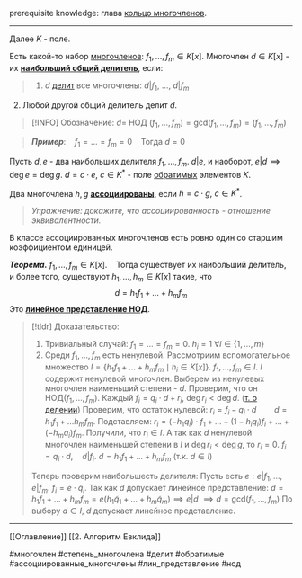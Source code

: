 prerequisite knowledge: глава [кольцо многочленов](obsidian://open?vault=algebra%203&file=%D0%9A%D0%BE%D0%BB%D1%8C%D1%86%D0%BE%20%D0%BC%D0%BD%D0%BE%D0%B3%D0%BE%D1%87%D0%BB%D0%B5%D0%BD%D0%BE%D0%B2%2F1.%20%D0%9A%D0%BE%D0%BB%D1%8C%D1%86%D0%BE%20%D0%BC%D0%BD%D0%BE%D0%B3%D0%BE%D1%87%D0%BB%D0%B5%D0%BD%D0%BE%D0%B2).

---

Далее $K$ - поле.

Есть какой-то набор [многочленов](obsidian://open?vault=algebra%203&file=%D0%9A%D0%BE%D0%BB%D1%8C%D1%86%D0%BE%20%D0%BC%D0%BD%D0%BE%D0%B3%D0%BE%D1%87%D0%BB%D0%B5%D0%BD%D0%BE%D0%B2%2F1.%20%D0%9A%D0%BE%D0%BB%D1%8C%D1%86%D0%BE%20%D0%BC%D0%BD%D0%BE%D0%B3%D0%BE%D1%87%D0%BB%D0%B5%D0%BD%D0%BE%D0%B2): $f_1, \dotsc, f_m \in K[x]$.
Многочлен $d \in K[x]$ - их <ins>**наибольший общий делитель**</ins>, если:
>1. $d$ [делит](obsidian://open?vault=algebra%203&file=%D0%9A%D0%BE%D0%BB%D1%8C%D1%86%D0%BE%20%D0%BC%D0%BD%D0%BE%D0%B3%D0%BE%D1%87%D0%BB%D0%B5%D0%BD%D0%BE%D0%B2%2F4.%20%D0%97%D0%BD%D0%B0%D1%87%D0%B5%D0%BD%D0%B8%D0%B5%20%D0%BC%D0%BD%D0%BE%D0%B3%D0%BE%D1%87%D0%BB%D0%B5%D0%BD%D0%B0%20%D0%B2%20%D1%82%D0%BE%D1%87%D0%BA%D0%B5.%20%D0%A2%D0%B5%D0%BE%D1%80%D0%B5%D0%BC%D0%B0%20%D0%91%D0%B5%D0%B7%D1%83) все многочлены: $d |f_1,\ \dotsc,\ d|f_m$
2. Любой другой общий делитель делит $d$.

>[!INFO] Обозначение:
>$d=$ НОД $(f_1, \dotsc, f_m)=\text{gcd}(f_1,\dotsc,f_m) = (f_1, \dotsc, f_m)$

>***Пример***:
>&nbsp;&nbsp; $f_1= \dotsc= f_m = 0$
>&nbsp;&nbsp; Тогда $d = 0$

Пусть $d, e$ - два наибольших делителя $f_1, \dotsc, f_m$.
$d | e$, и наоборот, $e|d \implies \deg e = \deg  g$.
$d = c \cdot e, \ c \in K^*$ - поле [обратимых](obsidian://open?vault=algebra%203&file=%D0%9A%D0%BE%D0%BB%D1%8C%D1%86%D0%BE%20%D0%BC%D0%BD%D0%BE%D0%B3%D0%BE%D1%87%D0%BB%D0%B5%D0%BD%D0%BE%D0%B2%2F3.%20%D0%A2%D0%B5%D0%BE%D1%80%D0%B5%D0%BC%D0%B0%20%D0%BE%20%D0%B4%D0%B5%D0%BB%D0%B5%D0%BD%D0%B8%D0%B8%20%D1%81%20%D0%BE%D1%81%D1%82%D0%B0%D1%82%D0%BA%D0%BE%D0%BC%20%D0%B2%20%D0%BA%D0%BE%D0%BB%D1%8C%D1%86%D0%B5%20%D0%BC%D0%BD%D0%BE%D0%B3%D0%BE%D1%87%D0%BB%D0%B5%D0%BD%D0%BE%D0%B2) элементов $K$.

Два многочлена $h, g$ <ins>**ассоциированы**</ins>, если $h = c \cdot g, \ c \in K^*$.
> *Упражнение: докажите, что ассоциированность - отношение эквивалентности.*

В классе ассоциированных многочленов есть ровно один со старшим коэффициентом единицей.

***Теорема.*** $f_1, \dotsc, f_m \in K[x]$.
&nbsp;&nbsp; Тогда существует их наибольший делитель, и более того, существуют $h_1, \dotsc, h_m \in K[x]$ такие, что $$d = h_1f_1 + \dotsc + h_mf_m$$Это <ins>**линейное представление НОД**</ins>.
>[!tldr] Доказательство:
>1. Тривиальный случай: $f_1 = \dotsc = f_m = 0$.
>   $h_i = 1 \ \forall i \in \{1,\dotsc,m\}$
>2. Среди $f_1, \dotsc, f_m$ есть ненулевой. Рассмотриим вспомогательное множество $I = \{h_1f_1 + \dotsc + h_mf_m \mid h_i \in K[x]\}$.
>	$f_1,\dotsc,f_m \in I$.
>	$I$ содержит ненулевой многочлен. Выберем из ненулевых многочлен наименьший степени - $d$. Проверим, что он НОД$(f_1,\dotsc,f_m)$.
>	Каждый $f_i = q_i \cdot d + r_i, \ \deg r_i < \deg d$. ([т. о делении](obsidian://open?vault=algebra%203&file=%D0%9A%D0%BE%D0%BB%D1%8C%D1%86%D0%BE%20%D0%BC%D0%BD%D0%BE%D0%B3%D0%BE%D1%87%D0%BB%D0%B5%D0%BD%D0%BE%D0%B2%2F3.%20%D0%A2%D0%B5%D0%BE%D1%80%D0%B5%D0%BC%D0%B0%20%D0%BE%20%D0%B4%D0%B5%D0%BB%D0%B5%D0%BD%D0%B8%D0%B8%20%D1%81%20%D0%BE%D1%81%D1%82%D0%B0%D1%82%D0%BA%D0%BE%D0%BC%20%D0%B2%20%D0%BA%D0%BE%D0%BB%D1%8C%D1%86%D0%B5%20%D0%BC%D0%BD%D0%BE%D0%B3%D0%BE%D1%87%D0%BB%D0%B5%D0%BD%D0%BE%D0%B2))
>	Проверим, что остаток нулевой:
>	$r_i = f_i - q_i \cdot d \qquad d = h_1f_1 + \dotsc h_mf_m$. Подставляем:
>	$r_i = (-h_1q_i)\cdot f_1 + \dotsc + (1-h_iq_i)f_i + \dotsc + (-h_mq_i)f_m$.
>	Получили, что $r_i \in I$. А так как $d$ ненулевой многочлен наименьшей степени в $I$ и $\deg r_i < \deg g$, то $r_i = 0$.
>	$f_i = q_i \cdot d, \quad d|f_i$.
>	$d = h_1f_1 + \dotsc + h_mf_m$ (т.к. $d \in I$)
>	
>	Теперь проверим наибольшесть делителя:
>	Пусть есть $e: e | f_1, \dotsc, e|f_m$.
>	$f_i = e \cdot \tilde q_i$.
>	Так как $d$ допускает линейное представление:
>	$d= h_1f_1 + \dotsc + h_mf_m =  e(h_1\tilde q_1 + \dotsc + h_m\tilde q_m) \implies e | d$
>	$\implies d = \text{gcd}(f_1,\dotsc, f_m)$
>	По выбору $d \in I$, $d$ допускает линейное представление. 

---
[[Оглавление]]
[[2. Алгоритм Евклида]]

#многочлен 
#степень_многочлена 
#делит 
#обратимые 
#ассоциированные_многочлены
#лин_представление
#нод 